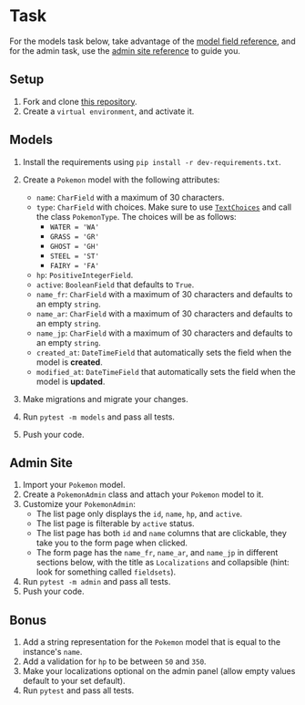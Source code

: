 # Task

For the models task below, take advantage of the [model field reference](https://docs.djangoproject.com/en/4.0/ref/models/fields/), and for the admin task, use the [admin site reference](https://docs.djangoproject.com/en/4.0/ref/contrib/admin/) to guide you.

## Setup

1. Fork and clone [this repository](https://github.com/JoinCODED/TASK-Django-M3-Admin).
2. Create a `virtual environment`, and activate it.

## Models

1. Install the requirements using `pip install -r dev-requirements.txt`.
2. Create a `Pokemon` model with the following attributes:

   - `name`: `CharField` with a maximum of 30 characters.
   - `type`: `CharField` with choices. Make sure to use [`TextChoices`](https://docs.djangoproject.com/en/4.0/ref/models/fields/#enumeration-types) and call the class `PokemonType`. The choices will be as follows:
     - `WATER = 'WA'`
     - `GRASS = 'GR'`
     - `GHOST = 'GH'`
     - `STEEL = 'ST'`
     - `FAIRY = 'FA'`
   - `hp`: `PositiveIntegerField`.
   - `active`: `BooleanField` that defaults to `True`.
   - `name_fr`: `CharField` with a maximum of 30 characters and defaults to an empty `string`.
   - `name_ar`: `CharField` with a maximum of 30 characters and defaults to an empty `string`.
   - `name_jp`: `CharField` with a maximum of 30 characters and defaults to an empty `string`.
   - `created_at`: `DateTimeField` that automatically sets the field when the model is **created**.
   - `modified_at`: `DateTimeField` that automatically sets the field when the model is **updated**.

3. Make migrations and migrate your changes.
4. Run `pytest -m models` and pass all tests.
5. Push your code.

## Admin Site

1. Import your `Pokemon` model.
2. Create a `PokemonAdmin` class and attach your `Pokemon` model to it.
3. Customize your `PokemonAdmin`:
   - The list page only displays the `id`, `name`, `hp`, and `active`.
   - The list page is filterable by `active` status.
   - The list page has both `id` and `name` columns that are clickable, they take you to the form page when clicked.
   - The form page has the `name_fr`, `name_ar`, and `name_jp` in different sections below, with the title as `Localizations` and collapsible (hint: look for something called `fieldsets`).
4. Run `pytest -m admin` and pass all tests.
5. Push your code.

## Bonus

1. Add a string representation for the `Pokemon` model that is equal to the instance's `name`.
2. Add a validation for `hp` to be between `50` and `350`.
3. Make your localizations optional on the admin panel (allow empty values default to your set default).
4. Run `pytest` and pass all tests.
